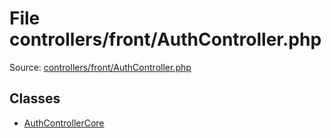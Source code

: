 File controllers/front/AuthController.php
=========

Source: [controllers/front/AuthController.php](https://github.com/PrestaShop/PrestaShop/blob/1.6.1.0/controllers/front/AuthController.php)


Classes
-------

* [AuthControllerCore](class.AuthControllerCore.md)

